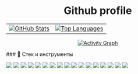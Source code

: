 <h1 align="center">Github profile</h1>
<table>
  <tr>
    <td>
      <a href="https://github.com/anuraghazra/github-readme-stats">
        <img alt="GitHub Stats"
             src="https://github-readme-stats.vercel.app/api?username=twentyoneh&show_icons=true&theme=github_dark&hide_border=true&include_all_commits=true&count_private=true&rank_icon=percentile&hide_title=true&card_width=380" />
      </a>
    </td>
    <td>
      <a href="https://github.com/anuraghazra/github-readme-stats">
        <img alt="Top Languages"
             src="https://github-readme-stats.vercel.app/api/top-langs/?username=twentyoneh&layout=compact&theme=github_dark&hide_border=true&hide_title=true&card_width=320" />
      </a>
    </td>
  </tr>
</table>
<p align="center">
  <a href="https://github.com/Ashutosh00710/github-readme-activity-graph">
    <img alt="Activity Graph"
         src="https://github-readme-activity-graph.vercel.app/graph?username=twentyoneh&theme=github-compact&hide_border=true&area=true&radius=8" />
  </a>
</p>
### 🧰 Стек и инструменты
<p>
  <!-- Java / Spring -->
  <img src="https://img.shields.io/badge/Java-21+-orange?logo=openjdk" />
  <img src="https://img.shields.io/badge/Spring%20Framework-5.x-6DB33F?logo=spring&logoColor=white" />
  <img src="https://img.shields.io/badge/Spring%20Boot-3.x-6DB33F?logo=springboot&logoColor=white" />
  <img src="https://img.shields.io/badge/Hibernate-5.x-59666C?logo=hibernate&logoColor=white" />

  <!-- Testing / DB / Migration -->
  <img src="https://img.shields.io/badge/JUnit-5-25A162?logo=junit5&logoColor=white" />
  <img src="https://img.shields.io/badge/PostgreSQL-15+-336791?logo=postgresql&logoColor=white" />
  <img src="https://img.shields.io/badge/Liquibase-4.x-2962FF?logo=liquibase&logoColor=white" />

  <!-- Build / Tools -->
  <img src="https://img.shields.io/badge/Apache%20Maven-3.x-C71A36?logo=apachemaven&logoColor=white" />
  <img src="https://img.shields.io/badge/IntelliJ%20IDEA-Ultimate-000000?logo=intellijidea&logoColor=white" />

  <!-- Messaging -->
  <img src="https://img.shields.io/badge/Apache%20Kafka-3.x-231F20?logo=apachekafka&logoColor=white" />

  <!-- VCS / Containers -->
  <img src="https://img.shields.io/badge/Git-F05032?logo=git&logoColor=white" />
  <img src="https://img.shields.io/badge/Docker-2496ED?logo=docker&logoColor=white" />

  <!-- C/C++ / Graphics -->
  <img src="https://img.shields.io/badge/C-00599C?logo=c&logoColor=white" />
  <img src="https://img.shields.io/badge/C%2B%2B-00599C?logo=c%2B%2B&logoColor=white" />
  <img src="https://img.shields.io/badge/Qt-41CD52?logo=qt&logoColor=white" />
  <img src="https://img.shields.io/badge/OpenGL-5586A4?logo=opengl&logoColor=white" />
  <img src="https://img.shields.io/badge/raylib-efa611?logoColor=white" />
</p>
